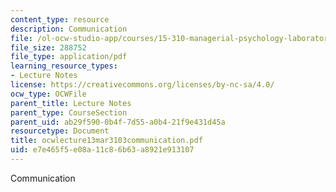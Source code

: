 ```yaml
---
content_type: resource
description: Communication
file: /ol-ocw-studio-app/courses/15-310-managerial-psychology-laboratory-spring-2003/e7e465f5e08a11c86b63a8921e913107_ocwlecture13mar3103communication.pdf
file_size: 288752
file_type: application/pdf
learning_resource_types:
- Lecture Notes
license: https://creativecommons.org/licenses/by-nc-sa/4.0/
ocw_type: OCWFile
parent_title: Lecture Notes
parent_type: CourseSection
parent_uid: ab29f590-0b4f-7d55-a0b4-21f9e431d45a
resourcetype: Document
title: ocwlecture13mar3103communication.pdf
uid: e7e465f5-e08a-11c8-6b63-a8921e913107
---
```

Communication